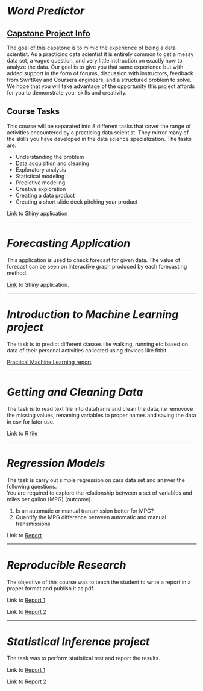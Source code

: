 # _Word Predictor_  
## [Capstone Project Info](https://www.coursera.org/learn/data-science-project/#syllabus) 
The goal of this capstone is to mimic the experience of being a data scientist. As a practicing data scientist it is entirely common to get a messy data set, a vague question, and very little instruction on exactly how to analyze the data. Our goal is to give you that same experience but with added support in the form of forums, discussion with instructors, feedback from SwiftKey and Coursera engineers, and a structured problem to solve. We hope that you will take advantage of the opportunity this project affords for you to demonstrate your skills and creativity.

## Course Tasks

This course will be separated into 8 different tasks that cover the range of activities encountered by a practicing data scientist. They mirror many of the skills you have developed in the data science specialization. The tasks are:

- Understanding the problem   
- Data acquisition and cleaning  
- Exploratory analysis  
- Statistical modeling  
- Predictive modeling  
- Creative exploration  
- Creating a data product  
- Creating a short slide deck pitching your product  

[Link](https://mrugankakarte.shinyapps.io/text_predictor/) to Shiny application

------

# _Forecasting Application_  
This application is used to check forecast for given data. The value of forecast can be seen on interactive graph produced by each forecasting method.  

[Link](https://mrugankakarte.shinyapps.io/Project) to Shiny application.

------

# _Introduction to Machine Learning project_
The task is to predict different classes like walking, running etc based on data of their personal activities collected using devices like fitbit.

<a href="https://github.com/Mrugankakarte/Coursera-Projects/blob/master/Machine%20Learning/Practical_Machine_Learning.pdf" download>Practical Machine Learning report</a>

------

# _Getting and Cleaning Data_
The task is to read text file into dataframe and clean the data, i.e removove the missing values, renaming variables to proper names and saving the data in csv for later use.

Link to [R file](https://github.com/Mrugankakarte/Coursera-Projects/blob/master/Getting%20and%20Cleaning%20Data/run_analysis.R)

------

# _Regression Models_
The task is carry out simple regression on cars data set and answer the following questions.  
You are required to explore the relationship between a set of variables and miles per gallon (MPG) (outcome).
  
1. Is an automatic or manual transmission better for MPG?  
2. Quantify the MPG difference between automatic and manual transmissions

Link to [Report](https://github.com/Mrugankakarte/Coursera-Projects/blob/master/Regression%20Models/regression_project.pdf)

------

# _Reproducible Research_
The objective of this course was to teach the student to write a report in a proper format and publish it as pdf.

Link to [Report 1](https://github.com/Mrugankakarte/Coursera-Projects/blob/master/Reproducible%20Research/Part%201/Reproducible%20research_Project1.pdf)

Link to [Report 2](https://github.com/Mrugankakarte/Coursera-Projects/blob/master/Reproducible%20Research/Part%202/Reproducible%20research_Project2.pdf)

------

# _Statistical Inference project_
The task was to perform statistical test and report the results.

Link to [Report 1](https://github.com/Mrugankakarte/Coursera-Projects/blob/master/Statistical%20Inference/Statistical_Inference_project_1.pdf)

Link to [Report 2](https://github.com/Mrugankakarte/Coursera-Projects/blob/master/Statistical%20Inference/Statistical_Inference_project_2.pdf)
